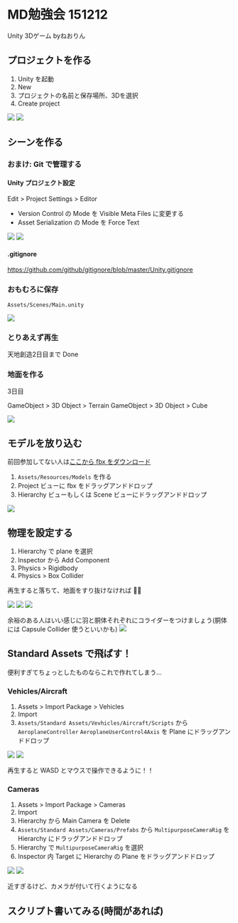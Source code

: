 # MD勉強会 151212

Unity 3Dゲーム byねおりん


## プロジェクトを作る

1. Unity を起動
2. New
3. プロジェクトの名前と保存場所、3Dを選択
4. Create project

![](http://i.imgur.com/w1niZdS.png)
![](http://i.imgur.com/6xZR7w3.png)


## シーンを作る

### おまけ: Git で管理する

#### Unity プロジェクト設定

Edit > Project Settings > Editor

* Version Control の Mode を Visible Meta Files に変更する
* Asset Serialization の Mode を Force Text

![](http://i.imgur.com/r8m2OMb.png)
![](http://i.imgur.com/Y8QR0GV.png)


#### .gitignore

https://github.com/github/gitignore/blob/master/Unity.gitignore


### おもむろに保存

`Assets/Scenes/Main.unity`

![](http://i.imgur.com/RYfuJoP.png)



### とりあえず再生

天地創造2日目まで Done


### 地面を作る

3日目

GameObject > 3D Object > Terrain
GameObject > 3D Object > Cube


![](http://i.imgur.com/uekrnf7.png)


## モデルを放り込む

前回参加してない人は[ここから fbx をダウンロード](https://github.com/noir-neo/mdstu-unity/raw/master/Assets/Resources/Models/Plane.fbx)

1. `Assets/Resources/Models` を作る
2. Project ビューに fbx をドラッグアンドドロップ
3. Hierarchy ビューもしくは Scene ビューにドラッグアンドドロップ

![](http://i.imgur.com/0js6W8o.png)


## 物理を設定する

1. Hierarchy で plane を選択
2. Inspector から Add Component
3. Physics > Rigidbody
4. Physics > Box Collider

再生すると落ちて、地面をすり抜けなければ :ok_woman:

![](http://i.imgur.com/Tq3gIEv.jpg)
![](http://i.imgur.com/NVRkxXQ.jpg)
![](http://i.imgur.com/oV5Pgzm.png)

余裕のある人はいい感じに羽と胴体それぞれにコライダーをつけましょう(胴体には Capsule Collider 使うといいかも)
![](http://i.imgur.com/E7XJWvo.png)


## Standard Assets で飛ばす！

便利すぎてちょっとしたものならこれで作れてしまう…

### Vehicles/Aircraft

1. Assets > Import Package > Vehicles
2. Import
3. `Assets/Standard Assets/Vevhicles/Aircraft/Scripts` から
`AeroplaneController`
`AeroplaneUserControl4Axis`
を Plane にドラッグアンドドロップ


![](http://i.imgur.com/asAOv15.png)
![](http://i.imgur.com/FJz29xX.png)

再生すると WASD とマウスで操作できるように！！

### Cameras

1. Assets > Import Package > Cameras
2. Import
3. Hierarchy から Main Camera を Delete
4. `Assets/Standard Assets/Cameras/Prefabs` から
`MultipurposeCameraRig`
を Hierarchy にドラッグアンドドロップ
5. Hierarchy で `MultipurposeCameraRig` を選択
6. Inspector 内 Target に Hierarchy の Plane をドラッグアンドドロップ

![](http://i.imgur.com/aelEWN0.png)
![](http://i.imgur.com/XTvgcdf.png)

近すぎるけど、カメラが付いて行くようになる

## スクリプト書いてみる(時間があれば)


